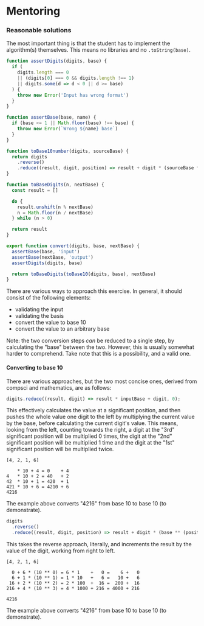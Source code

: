 # Mentoring

### Reasonable solutions

The most important thing is that the student has to implement the algorithm(s)
themselves. This means no libraries and no `.toString(base)`.

```javascript
function assertDigits(digits, base) {
  if (
    digits.length === 0
    || (digits[0] === 0 && digits.length !== 1)
    || digits.some(d => d < 0 || d >= base)
  ) {
    throw new Error('Input has wrong format')
  }
}

function assertBase(base, name) {
  if (base <= 1 || Math.floor(base) !== base) {
    throw new Error(`Wrong ${name} base`)
  }
}

function toBase10number(digits, sourceBase) {
  return digits
    .reverse()
    .reduce((result, digit, position) => result + digit * (sourceBase ** (position)))
}

function toBaseDigits(n, nextBase) {
  const result = []

  do {
    result.unshift(n % nextBase)
    n = Math.floor(n / nextBase)
  } while (n > 0)

  return result
}

export function convert(digits, base, nextBase) {
  assertBase(base, 'input')
  assertBase(nextBase, 'output')
  assertDigits(digits, base)

  return toBaseDigits(toBase10(digits, base), nextBase)
}
```

There are various ways to approach this exercise. In general, it should consist
of the following elements:

- validating the input
- validating the basis
- convert the value to base 10
- convert the value to an arbitrary base

Note: the two conversion steps _can_ be reduced to a single step, by
calculating the "base" between the two. However, this is usually somewhat
harder to comprehend. Take note that this is a possibility, and a valid one.

#### Converting to base 10

There are various approaches, but the two most concise ones, derived from
compsci and mathematics, are as follows:

```javascript
digits.reduce((result, digit) => result * inputBase + digit, 0);
```

This effectively calculates the value at a significant position, and then
pushes the whole value one digit to the left by multiplying the current
value by the base, before calculating the current digit's value. This means,
looking from the left, counting towards the right, a digit at the "3rd"
significant position will be multiplied 0 times, the digit at the "2nd"
significant position will be multiplied 1 time and the digit at the "1st"
significant position will be multiplied twice.

```text
[4, 2, 1, 6]

    * 10 + 4 = 0    + 4
4   * 10 + 2 = 40   + 2
42  * 10 + 1 = 420  + 1
421 * 10 + 6 = 4210 + 6
4216
```

The example above converts "4216" from base 10 to base 10 (to demonstrate).

```javascript
digits
  .reverse()
  .reduce((result, digit, position) => result + digit * (base ** (position)))
```

This takes the reverse approach, literally, and increments the result by the
value of the digit, working from right to left.

```text
[4, 2, 1, 6]

  0 + 6 * (10 ** 0) = 6 * 1    +   0 =    6 +   0
  6 + 1 * (10 ** 1) = 1 * 10   +   6 =   10 +   6
 16 + 2 * (10 ** 2) = 2 * 100  +  16 =  200 +  16
216 + 4 * (10 ** 3) = 4 * 1000 + 216 = 4000 + 216

4216
```

The example above converts "4216" from base 10 to base 10 (to demonstrate).
